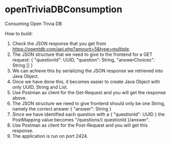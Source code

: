 # openTriviaDBConsumption
Consuming Open Trivia DB

How to build:
1. Check the JSON response that you get from https://opentdb.com/api.php?amount=5&type=multiple.
2. The JSON structure that we need to give to the frontend for a GET request:
{
"questionId": UUID,
"question": String,
"answerChoices": String []
}
3. We can achieve this by serializing the JSON response we retrieved into Java Object.
4. Once we have done this, it becomes easier to create Java Object with only UUID, String and List.
5. Use Postman as client for the Get-Request and you will get the response above.
6. The JSON structure we need to give frontend should only be one String, namely the correct answer { "answer": String }
7. Since we have identified each question with a { "questionId": UUID } the PostMapping value becomes "/questions/{ questionId }/answer".
8. Use Postman as client for the Post-Request and you will get this response.
9. The application is run on port 2424.
